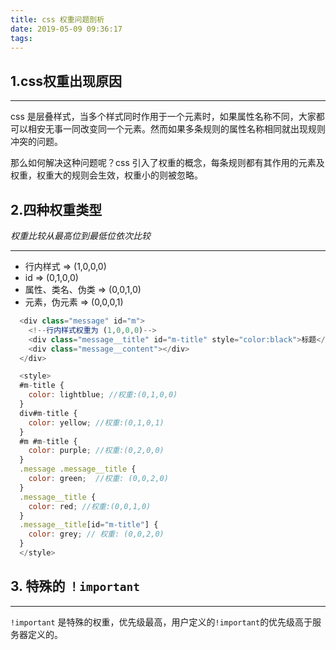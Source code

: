 ```yaml
---
title: css 权重问题剖析
date: 2019-05-09 09:36:17
tags:
---
```


## 1.css权重出现原因

---

css 是层叠样式，当多个样式同时作用于一个元素时，如果属性名称不同，大家都可以相安无事一同改变同一个元素。然而如果多条规则的属性名称相同就出现规则冲突的问题。


那么如何解决这种问题呢？css 引入了权重的概念，每条规则都有其作用的元素及权重，权重大的规则会生效，权重小的则被忽略。


## 2.四种权重类型

*权重比较从最高位到最低位依次比较*

---

- 行内样式  => (1,0,0,0)
- id  => (0,1,0,0)
- 属性、类名、伪类  => (0,0,1,0)
- 元素，伪元素  => (0,0,0,1)



```javascript
  <div class="message" id="m">
    <!--行内样式权重为 (1,0,0,0)-->
    <div class="message__title" id="m-title" style="color:black">标题</div>
    <div class="message__content"></div>
  </div>

  <style>
  #m-title {
    color: lightblue; //权重:(0,1,0,0)
  }
  div#m-title {
    color: yellow; //权重:(0,1,0,1)
  }
  #m #m-title {
    color: purple; //权重:(0,2,0,0)
  }
  .message .message__title { 
    color: green;  //权重: (0,0,2,0)
  }
  .message__title {
    color: red; //权重:(0,0,1,0)
  }
  .message__title[id="m-title"] {
    color: grey; // 权重: (0,0,2,0)
  }
  </style>

```

## 3. 特殊的 `！important`
---
`!important` 是特殊的权重，优先级最高，用户定义的`!important`的优先级高于服务器定义的。






